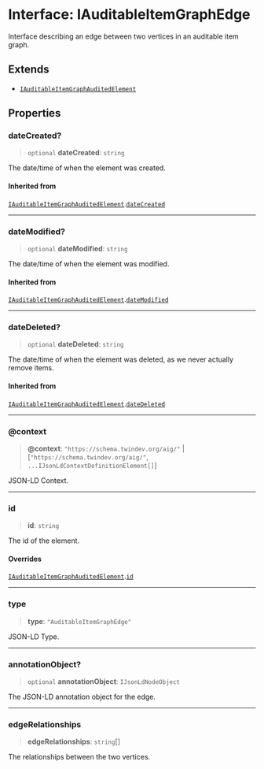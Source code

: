 # Interface: IAuditableItemGraphEdge

Interface describing an edge between two vertices in an auditable item graph.

## Extends

- [`IAuditableItemGraphAuditedElement`](IAuditableItemGraphAuditedElement.md)

## Properties

### dateCreated?

> `optional` **dateCreated**: `string`

The date/time of when the element was created.

#### Inherited from

[`IAuditableItemGraphAuditedElement`](IAuditableItemGraphAuditedElement.md).[`dateCreated`](IAuditableItemGraphAuditedElement.md#datecreated)

***

### dateModified?

> `optional` **dateModified**: `string`

The date/time of when the element was modified.

#### Inherited from

[`IAuditableItemGraphAuditedElement`](IAuditableItemGraphAuditedElement.md).[`dateModified`](IAuditableItemGraphAuditedElement.md#datemodified)

***

### dateDeleted?

> `optional` **dateDeleted**: `string`

The date/time of when the element was deleted, as we never actually remove items.

#### Inherited from

[`IAuditableItemGraphAuditedElement`](IAuditableItemGraphAuditedElement.md).[`dateDeleted`](IAuditableItemGraphAuditedElement.md#datedeleted)

***

### @context

> **@context**: `"https://schema.twindev.org/aig/"` \| \[`"https://schema.twindev.org/aig/"`, `...IJsonLdContextDefinitionElement[]`\]

JSON-LD Context.

***

### id

> **id**: `string`

The id of the element.

#### Overrides

[`IAuditableItemGraphAuditedElement`](IAuditableItemGraphAuditedElement.md).[`id`](IAuditableItemGraphAuditedElement.md#id)

***

### type

> **type**: `"AuditableItemGraphEdge"`

JSON-LD Type.

***

### annotationObject?

> `optional` **annotationObject**: `IJsonLdNodeObject`

The JSON-LD annotation object for the edge.

***

### edgeRelationships

> **edgeRelationships**: `string`[]

The relationships between the two vertices.
